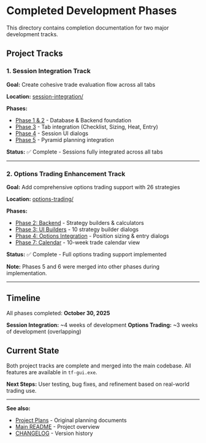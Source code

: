 # Completed Development Phases

This directory contains completion documentation for two major development tracks.

## Project Tracks

### 1. Session Integration Track
**Goal:** Create cohesive trade evaluation flow across all tabs

**Location:** [session-integration/](session-integration/)

**Phases:**
- [Phase 1 & 2](session-integration/PHASE_1_2_COMPLETE.md) - Database & Backend foundation
- [Phase 3](session-integration/PHASE_3_COMPLETE.md) - Tab integration (Checklist, Sizing, Heat, Entry)
- [Phase 4](session-integration/PHASE_4_COMPLETE.md) - Session UI dialogs
- [Phase 5](session-integration/PHASE_5_COMPLETE.md) - Pyramid planning integration

**Status:** ✅ Complete - Sessions fully integrated across all tabs

---

### 2. Options Trading Enhancement Track
**Goal:** Add comprehensive options trading support with 26 strategies

**Location:** [options-trading/](options-trading/)

**Phases:**
- [Phase 2: Backend](options-trading/PHASE_2_BACKEND_COMPLETE.md) - Strategy builders & calculators
- [Phase 3: UI Builders](options-trading/PHASE_3_UI_BUILDERS_COMPLETE.md) - 10 strategy builder dialogs
- [Phase 4: Options Integration](options-trading/PHASE_4_OPTIONS_COMPLETE.md) - Position sizing & entry dialogs
- [Phase 7: Calendar](options-trading/PHASE_7_CALENDAR_COMPLETE.md) - 10-week trade calendar view

**Status:** ✅ Complete - Full options trading support implemented

**Note:** Phases 5 and 6 were merged into other phases during implementation.

---

## Timeline

All phases completed: **October 30, 2025**

**Session Integration:** ~4 weeks of development
**Options Trading:** ~3 weeks of development (overlapping)

## Current State

Both project tracks are complete and merged into the main codebase. All features are available in `tf-gui.exe`.

**Next Steps:** User testing, bug fixes, and refinement based on real-world trading use.

---

**See also:**
- [Project Plans](../plans/) - Original planning documents
- [Main README](../../README.md) - Project overview
- [CHANGELOG](../../CHANGELOG.md) - Version history
